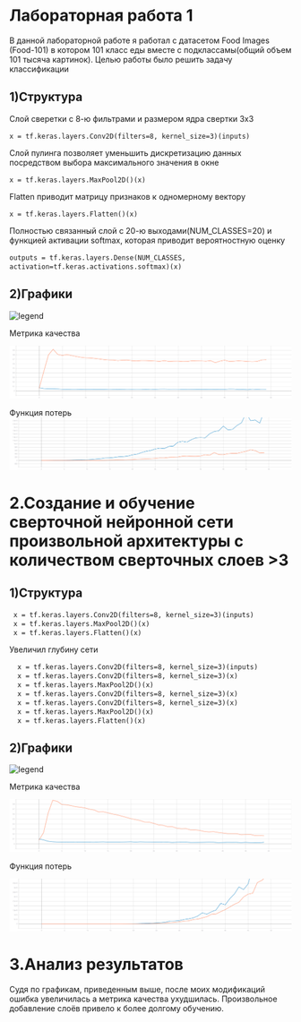 # Лабораторная работа 1 

В данной лабораторной работе я работал с датасетом Food Images (Food-101)
в котором 101 класс еды вместе с подклассамы(общий объем 101 тысяча картинок).
Целью работы было решить задачу классификации

## 1)Структура
Слой сверетки с 8-ю фильтрами и размером ядра свертки 3х3

```
x = tf.keras.layers.Conv2D(filters=8, kernel_size=3)(inputs)
```
Слой пулинга позволяет уменьшить дискретизацию данных посредством выбора максимального значения в окне 
```
x = tf.keras.layers.MaxPool2D()(x)
```
Flatten приводит матрицу признаков к одномерному вектору 
```
x = tf.keras.layers.Flatten()(x)
```
Полностью связанный слой с 20-ю выходами(NUM_CLASSES=20) и функцией активации softmax, которая приводит вероятностную оценку
```
outputs = tf.keras.layers.Dense(NUM_CLASSES, activation=tf.keras.activations.softmax)(x)
```
## 2)Графики 
![legend](https://user-images.githubusercontent.com/80068414/110239448-f25d1180-7f57-11eb-89d3-f19ba3d1d67a.png)

Метрика качества

![gr1](https://github.com/TexnoBY/CNN-food-101/blob/master/graphics/epoch_categorical_accuracy%20_1.svg)


Функция потерь
![gr2](https://github.com/TexnoBY/CNN-food-101/blob/master/graphics/epoch_loss%20_1.svg)

# 2.Создание и обучение сверточной нейронной сети произвольной архитектуры с количеством сверточных слоев >3
## 1)Структура
```
 x = tf.keras.layers.Conv2D(filters=8, kernel_size=3)(inputs)
 x = tf.keras.layers.MaxPool2D()(x)
 x = tf.keras.layers.Flatten()(x)
```
Увеличил глубину сети 
```
  x = tf.keras.layers.Conv2D(filters=8, kernel_size=3)(inputs)
  x = tf.keras.layers.Conv2D(filters=8, kernel_size=3)(x)
  x = tf.keras.layers.MaxPool2D()(x)
  x = tf.keras.layers.Conv2D(filters=8, kernel_size=3)(x)
  x = tf.keras.layers.Conv2D(filters=8, kernel_size=3)(x)
  x = tf.keras.layers.MaxPool2D()(x)
  x = tf.keras.layers.Flatten()(x)
```
## 2)Графики
![legend](https://user-images.githubusercontent.com/80068414/110239448-f25d1180-7f57-11eb-89d3-f19ba3d1d67a.png)

Метрика качества

![gr3](https://github.com/TexnoBY/CNN-food-101/blob/master/graphics/epoch_categorical_accuracy_2.svg)

Функция потерь

![gr4](https://github.com/TexnoBY/CNN-food-101/blob/master/graphics/epoch_loss_2.svg)

# 3.Анализ результатов
Судя по графикам, приведенным выше, после моих модификаций ошибка увеличилась а метрика качества ухудшилась.
Произвольное добавление слоёв привело к более долгому обучению.
